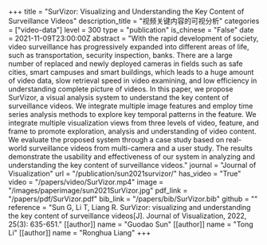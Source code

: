 +++
title = "SurVizor: Visualizing and Understanding the Key Content of Surveillance Videos"
description_title = "视频关键内容的可视分析"
categories = ["video-data"]
level = 300
type = "publication"
is_chinese = "False"
date = 2021-11-09T23:00:00Z
abstract = "With the rapid development of society, video surveillance has progressively expanded into different areas of life, such as transportation, security inspection, banks. There are a large number of replaced and newly deployed cameras in fields such as safe cities, smart campuses and smart buildings, which leads to a huge amount of video data, slow retrieval speed in video examining, and low efficiency in understanding complete picture of videos. In this paper, we propose SurVizor, a visual analysis system to understand the key content of surveillance videos. We integrate multiple image features and employ time series analysis methods to explore key temporal patterns in the feature. We integrate multiple visualization views from three levels of video, feature, and frame to promote exploration, analysis and understanding of video content. We evaluate the proposed system through a case study based on real-world surveillance videos from multi-camera and a user study. The results demonstrate the usability and effectiveness of our system in analyzing and understanding the key content of surveillance videos."
journal = "Journal of Visualization"
url = "/publication/sun2021survizor/"
has_video = "True"
video = "/papers/video/SurVizor.mp4"
image = "/images/paperimage/sun2021SurVizor.jpg"
pdf_link = "/papers/pdf/SurVizor.pdf"
bib_link = "/papers/bib/SurVizor.bib"
github = ""
reference = "Sun G, Li T, Liang R. SurVizor: visualizing and understanding the key content of surveillance videos[J]. Journal of Visualization, 2022, 25(3): 635-651."
[[author]]
name = "Guodao Sun"
[[author]]
name = "Tong Li"
[[author]]
name = "Ronghua Liang"
+++